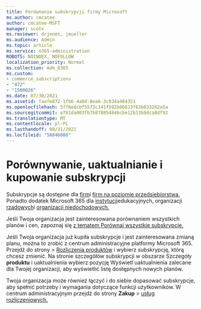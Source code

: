 ```yaml
---
title: Porównanie subskrypcji firmy Microsoft
ms.author: cmcatee
author: cmcatee-MSFT
manager: scotv
ms.reviewer: drjones, jmueller
ms.audience: Admin
ms.topic: article
ms.service: o365-administration
ROBOTS: NOINDEX, NOFOLLOW
localization_priority: Normal
ms.collection: Adm_O365
ms.custom:
- commerce_subscriptions
- "472"
- "1500026"
ms.date: 07/30/2021
ms.assetid: faefe872-1fb6-4a0d-8ea6-3c034a484351
ms.openlocfilehash: 5f76edcbf5573c141f592b06813f63b033262a5a
ms.sourcegitcommit: e781da003fb7b878854846cbe12b13b9dca8df92
ms.translationtype: MT
ms.contentlocale: pl-PL
ms.lasthandoff: 08/31/2021
ms.locfileid: "58846088"
---
```

# <a name="compare-upgrade-or-purchase-subscriptions"></a>Porównywanie, uaktualnianie i kupowanie subskrypcji
  
Subskrypcje są dostępne dla [firm](https://www.microsoft.com/microsoft-365/business/compare-all-microsoft-365-business-products?tab=2&rtc=1)i [firm na poziomie przedsiębiorstwa.](https://www.microsoft.com/microsoft-365/enterprise/compare-office-365-plans?rtc=1) Ponadto dodatek Microsoft 365 dla [instytucji](https://www.microsoft.com/microsoft-365/academic/compare-office-365-education-plans?rtc=1&activetab=tab%3aprimaryr1)edukacyjnych, organizacji [rządowych](https://www.microsoft.com/microsoft-365/government/compare-office-365-government-plans?rtc=1)i [organizacji niedochodowych.](https://www.microsoft.com/microsoft-365/nonprofit/office-365-nonprofit-plans-and-pricing?&rtc=1&activetab=tab%3aprimaryr1)
  
Jeśli Twoja organizacja jest zainteresowana porównaniem wszystkich planów i cen, zapoznaj się [z tematem Porównaj wszystkie subskrypcje.](https://www.microsoft.com/microsoft-365/enterprise/compare-office-365-plans?rtc=1)
  
Jeśli Twoja organizacja już kupiła subskrypcje i jest zainteresowana zmianą planu, można to zrobić z centrum administracyjne platformy Microsoft 365. Przejdź do  strony \> [Rozliczenia produktów](https://go.microsoft.com/fwlink/p/?linkid=842054) i wybierz subskrypcję, którą chcesz zmienić. Na stronie szczegółów subskrypcji w obszarze Szczegóły  **produktu** i uaktualnienia wybierz pozycję Wyświetl uaktualnienia zalecane dla Twojej organizacji, aby wyświetlić listę dostępnych nowych planów.
  
Twoja organizacja może również łączyć i do siebie dopasować subskrypcje, aby spełnić potrzeby i wymagania dotyczące funkcji użytkowników. W centrum administracyjnym przejdź do strony **Zakup** \> [usług rozliczeniowych.](https://go.microsoft.com/fwlink/p/?linkid=868433) 